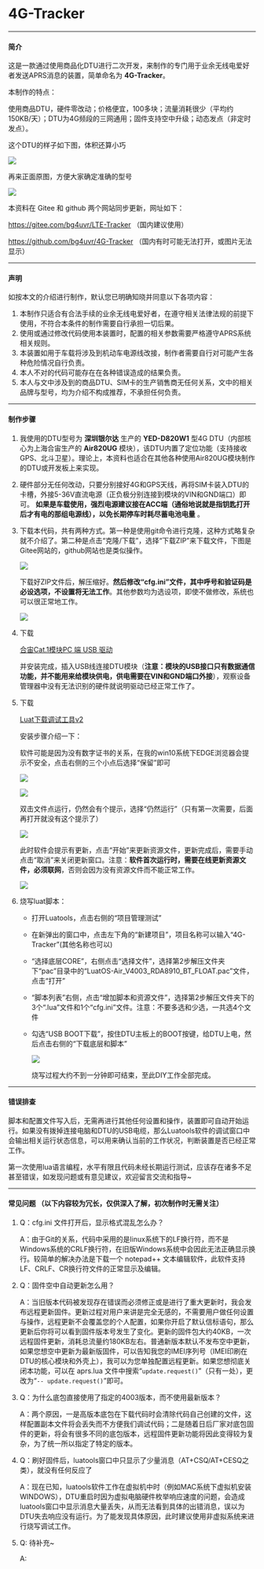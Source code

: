 # 4G-Tracker

---

#### 简介

这是一款通过使用商品化DTU进行二次开发，来制作的专门用于业余无线电爱好者发送APRS消息的装置，简单命名为 **4G-Tracker**。

本制作的特点：

使用商品DTU，硬件零改动；价格便宜，100多块；流量消耗很少（平均约150KB/天）；DTU为4G频段的三网通用；固件支持空中升级；动态发点（非定时发点）。

这个DTU的样子如下图，体积还算小巧

![](./doc/001.jpg)

再来正面原图，方便大家确定准确的型号

![](./doc/008.jpg)

本资料在 Gitee 和 github 两个网站同步更新，网址如下：

https://gitee.com/bg4uvr/LTE-Tracker （国内建议使用）

https://github.com/bg4uvr/4G-Tracker （国内有时可能无法打开，或图片无法显示）

---
#### 声明

如按本文的介绍进行制作，默认您已明确知晓并同意以下各项内容：

1. 本制作只适合有合法手续的业余无线电爱好者，在遵守相关法律法规的前提下使用，不符合本条件的制作需要自行承担一切后果。
2. 使用或通过修改代码使用本装置时，配置的相关参数需要严格遵守APRS系统相关规则。
3. 本装置如用于车载将涉及到机动车电源线改接，制作者需要自行对可能产生各种危险情况自行负责。
4. 本人不对的代码可能存在在各种错误造成的结果负责。
5. 本人与文中涉及到的商品DTU、SIM卡的生产销售商无任何关系，文中的相关品牌与型号，均为介绍不构成推荐，不承担任何负责。

---

#### 制作步骤

1. 我使用的DTU型号为 **深圳银尔达** 生产的 **YED-D820W1** 型4G DTU（内部核心为上海合宙生产的 **Air820UG** 模块），该DTU内置了定位功能（支持接收GPS、北斗卫星）。理论上，本资料也适合在其他各种使用Air820UG模块制作的DTU或开发板上来实现。

2. 硬件部分无任何改动，只要分别接好4G和GPS天线，再将SIM卡装入DTU的卡槽，外接5-36V直流电源（正负极分别连接到模块的VIN和GND端口）即可。 **如果是车载使用，强烈电源建议接在ACC端（通俗地说就是指钥匙打开后才有电的那组电源线），以免长期停车时耗尽蓄电池电量** 。

3. 下载本代码，共有两种方式。第一种是使用git命令进行克隆，这种方式略复杂就不介绍了。第二种是点击“克隆/下载”，选择“下载ZIP”来下载文件，下图是Gitee网站的，github网站也是类似操作。

   ![](./doc/002.jpg)

   下载好ZIP文件后，解压缩好。**然后修改“cfg.ini”文件，其中呼号和验证码是必设选项，不设置将无法工作**。其他参数均为选设项，即使不做修改，系统也可以很正常地工作。

   ![](./doc/009.jpg)

4. 下载

   [合宙Cat.1模块PC 端 USB 驱动](https://cdn.openluat-luatcommunity.openluat.com/attachment/20200808183454135_sw_file_20200303181718_8910_module_usb_driver_signed%20_20200303_hezhou.7z)

   并安装完成，插入USB线连接DTU模块（**注意：模块的USB接口只有数据通信功能，并不能用来给模块供电，供电需要在VIN和GND端口外接**），观察设备管理器中没有无法识别的硬件就说明驱动已经正常工作了。

5. 下载

   [Luat下载调试工具v2](https://luatos.com/luatools/download/last)

   安装步骤介绍一下：

   软件可能是因为没有数字证书的关系，在我的win10系统下EDGE浏览器会提示不安全，点击右侧的三个小点后选择“保留”即可

   ![](./doc/003.jpg)

   ![](./doc/004.jpg)

   双击文件点运行，仍然会有个提示，选择“仍然运行”（只有第一次需要，后面再打开就没有这个提示了）

   ![](./doc/005.jpg)

   此时软件会提示有更新，点击“开始”来更新资源文件，更新完成后，需要手动点击“取消”来关闭更新窗口。注意：**软件首次运行时，需要在线更新资源文件，必须联网**，否则会因为没有资源文件而不能正常工作。

   ![](./doc/006.jpg)


6. 烧写luat脚本：

   - 打开Luatools，点击右侧的“项目管理测试”

   - 在新弹出的窗口中，点击左下角的“新建项目”，项目名称可以输入“4G-Tracker”(其他名称也可以)

   - “选择底层CORE”，右侧点击“选择文件”，选择第2步解压文件夹下“pac”目录中的“LuatOS-Air_V4003_RDA8910_BT_FLOAT.pac”文件，点击“打开”

   - “脚本列表”右侧，点击“增加脚本和资源文件”，选择第2步解压文件夹下的3个“.lua”文件和1个“cfg.ini”文件。注意：不要多选和少选，一共选4个文件

   - 勾选“USB BOOT下载”，按住DTU主板上的BOOT按键，给DTU上电，然后点击右侧的“下载底层和脚本”

     ![](./doc/007.jpg)

     烧写过程大约不到一分钟即可结束，至此DIY工作全部完成。
---

#### 错误排查

脚本和配置文件写入后，无需再进行其他任何设置和操作，装置即可自动开始运行。如果没有拨掉连接电脑和DTU的USB电缆，那么Luatools软件的调试窗口中会输出相关运行状态信息，可以用来确认当前的工作状况，判断装置是否已经正常工作。

第一次使用lua语言编程，水平有限且代码未经长期运行测试，应该存在诸多不足甚至错误，如发现问题或有意见建议，欢迎留言交流和指导~

---

#### 常见问题 **（以下内容较为冗长，仅供深入了解，初次制作时无需关注）**

1. Q：cfg.ini 文件打开后，显示格式混乱怎么办？

   A：由于Git的关系，代码中采用的是linux系统下的LF换行符，而不是Windows系统的CRLF换行符，在旧版Windows系统中会因此无法正确显示换行。较简单的解决办法是下载一个 notepad++ 文本编辑软件，此软件支持LF、CRLF、CR换行符文件的正常显示及编辑。

2. Q：固件空中自动更新怎么用？

   A：当旧版本代码被发现存在错误而必须修正或是进行了重大更新时，我会发布远程更新固件。更新过程对用户来讲是完全无感的，不需要用户做任何设置与操作，远程更新不会覆盖您的个人配置，如果你开启了默认信标语句，那么更新后你将可以看到固件版本号发生了变化。更新的固件包大约40KB，一次远程固件更新，消耗总流量约180KB左右。普通新版本默认不发布空中更新，如果您想空中更新为最新版固件，可以告知我您的IMEI序列号（IMEI印刷在DTU的核心模块和外壳上），我可以为您单独配置远程更新。如果您想彻底关闭本功能，可以在 aprs.lua 文件中搜索“```update.request()```”（只有一处），更改为“```-- update.request()```”即可。

3. Q：为什么底包直接使用了指定的4003版本，而不使用最新版本？

   A：两个原因，一是高版本底包在下载代码时会清除代码自己创建的文件，这样配置副本文件将会丢失而不方便我们调试代码；二是随着日后厂家对底包固件的更新，将会有很多不同的底包版本，远程固件更新功能将因此变得较为复杂，为了统一所以指定了特定的版本。

4. Q：刷好固件后，luatools窗口中只显示了少量消息（AT+CSQ/AT+CESQ之类），就没有任何反应了

   A：现在已知，luatools软件工作在虚拟机中时（例如MAC系统下虚拟机安装WINDOWS），DTU重启时因为虚拟电脑硬件枚举响应速度的问题，会造成luatools窗口中显示消息大量丢失，从而无法看到具体的出错消息，误以为DTU失去响应没有运行。为了能发现具体原因，此时建议使用非虚拟系统来进行烧写调试工作。

5. Q: 待补充~

   A:

